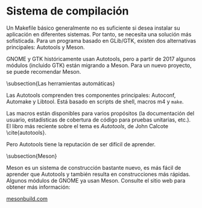 # Sistema de compilación

Un Makefile básico generalmente no es suficiente si desea instalar su aplicación en diferentes sistemas. Por tanto, se necesita una solución más sofisticada. Para un programa basado en GLib/GTK, existen dos alternativas principales: Autotools y Meson.

GNOME y GTK históricamente usan Autotools, pero a partir de 2017 algunos módulos (incluido GTK) están migrando a Meson. Para un nuevo proyecto, se puede recomendar Meson.

\subsection{Las herramientas automáticas}

Las Autotools comprenden tres componentes principales: Autoconf, Automake y Libtool. Está basado en scripts de shell, macros m4 y `make`.

Las macros están disponibles para varios propósitos (la documentación del usuario, estadísticas de cobertura de código para pruebas unitarias, etc.). El libro más reciente sobre el tema es *Autotools*, de John Calcote \cite{autotools}.

Pero Autotools tiene la reputación de ser difícil de aprender.

\subsection{Meson}

Meson es un sistema de construcción bastante nuevo, es más fácil de aprender que Autotools y también resulta en construcciones más rápidas. Algunos módulos de GNOME ya usan Meson. Consulte el sitio web para obtener más información:

[mesonbuild.com](http://mesonbuild.com/)
